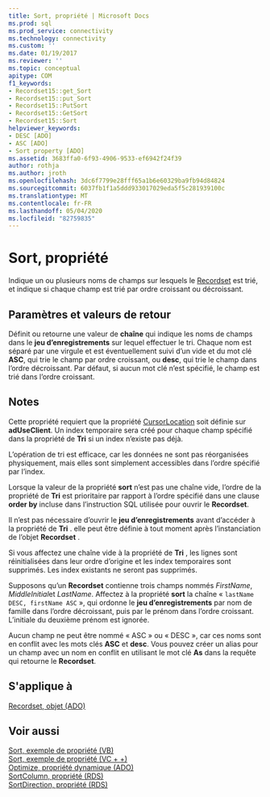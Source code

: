 ```yaml
---
title: Sort, propriété | Microsoft Docs
ms.prod: sql
ms.prod_service: connectivity
ms.technology: connectivity
ms.custom: ''
ms.date: 01/19/2017
ms.reviewer: ''
ms.topic: conceptual
apitype: COM
f1_keywords:
- Recordset15::get_Sort
- Recordset15::put_Sort
- Recordset15::PutSort
- Recordset15::GetSort
- Recordset15::Sort
helpviewer_keywords:
- DESC [ADO]
- ASC [ADO]
- Sort property [ADO]
ms.assetid: 3683ffa0-6f93-4906-9533-ef6942f24f39
author: rothja
ms.author: jroth
ms.openlocfilehash: 3dc6f7799e28fff65a1b6e60329ba9fb94d84824
ms.sourcegitcommit: 6037fb1f1a5ddd933017029eda5f5c281939100c
ms.translationtype: MT
ms.contentlocale: fr-FR
ms.lasthandoff: 05/04/2020
ms.locfileid: "82759835"
---
```

# <a name="sort-property"></a>Sort, propriété
Indique un ou plusieurs noms de champs sur lesquels le [Recordset](../../../ado/reference/ado-api/recordset-object-ado.md) est trié, et indique si chaque champ est trié par ordre croissant ou décroissant.  
  
## <a name="settings-and-return-values"></a>Paramètres et valeurs de retour  
 Définit ou retourne une valeur de **chaîne** qui indique les noms de champs dans le **jeu d’enregistrements** sur lequel effectuer le tri. Chaque nom est séparé par une virgule et est éventuellement suivi d’un vide et du mot clé **ASC**, qui trie le champ par ordre croissant, ou **desc**, qui trie le champ dans l’ordre décroissant. Par défaut, si aucun mot clé n’est spécifié, le champ est trié dans l’ordre croissant.  
  
## <a name="remarks"></a>Notes  
 Cette propriété requiert que la propriété [CursorLocation](../../../ado/reference/ado-api/cursorlocation-property-ado.md) soit définie sur **adUseClient**. Un index temporaire sera créé pour chaque champ spécifié dans la propriété de **Tri** si un index n’existe pas déjà.  
  
 L’opération de tri est efficace, car les données ne sont pas réorganisées physiquement, mais elles sont simplement accessibles dans l’ordre spécifié par l’index.  
  
 Lorsque la valeur de la propriété **sort** n’est pas une chaîne vide, l’ordre de la propriété de **Tri** est prioritaire par rapport à l’ordre spécifié dans une clause **order by** incluse dans l’instruction SQL utilisée pour ouvrir le **Recordset**.  
  
 Il n’est pas nécessaire d’ouvrir le **jeu d’enregistrements** avant d’accéder à la propriété de **Tri** . elle peut être définie à tout moment après l’instanciation de l’objet **Recordset** .  
  
 Si vous affectez une chaîne vide à la propriété de **Tri** , les lignes sont réinitialisées dans leur ordre d’origine et les index temporaires sont supprimés. Les index existants ne seront pas supprimés.  
  
 Supposons qu’un **Recordset** contienne trois champs nommés *FirstName*, *MiddleInitial*et *LastName*. Affectez à la propriété **sort** la chaîne « `lastName DESC, firstName ASC` », qui ordonne le **jeu d’enregistrements** par nom de famille dans l’ordre décroissant, puis par le prénom dans l’ordre croissant. L’initiale du deuxième prénom est ignorée.  
  
 Aucun champ ne peut être nommé « ASC » ou « DESC », car ces noms sont en conflit avec les mots clés **ASC** et **desc**. Vous pouvez créer un alias pour un champ avec un nom en conflit en utilisant le mot clé **As** dans la requête qui retourne le **Recordset**.  
  
## <a name="applies-to"></a>S'applique à  
 [Recordset, objet (ADO)](../../../ado/reference/ado-api/recordset-object-ado.md)  
  
## <a name="see-also"></a>Voir aussi  
 [Sort, exemple de propriété (VB)](../../../ado/reference/ado-api/sort-property-example-vb.md)   
 [Sort, exemple de propriété (VC + +)](../../../ado/reference/ado-api/sort-property-example-vc.md)   
 [Optimize, propriété dynamique (ADO)](../../../ado/reference/ado-api/optimize-property-dynamic-ado.md)   
 [SortColumn, propriété (RDS)](../../../ado/reference/rds-api/sortcolumn-property-rds.md)   
 [SortDirection, propriété (RDS)](../../../ado/reference/rds-api/sortdirection-property-rds.md)
